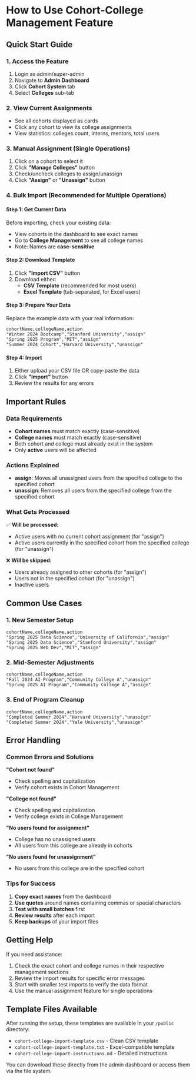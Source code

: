 # How to Use Cohort-College Management Feature

## Quick Start Guide

### 1. Access the Feature
1. Login as admin/super-admin
2. Navigate to **Admin Dashboard**
3. Click **Cohort System** tab
4. Select **Colleges** sub-tab

### 2. View Current Assignments
- See all cohorts displayed as cards
- Click any cohort to view its college assignments
- View statistics: colleges count, interns, mentors, total users

### 3. Manual Assignment (Single Operations)
1. Click on a cohort to select it
2. Click **"Manage Colleges"** button
3. Check/uncheck colleges to assign/unassign
4. Click **"Assign"** or **"Unassign"** button

### 4. Bulk Import (Recommended for Multiple Operations)

#### Step 1: Get Current Data
Before importing, check your existing data:
- View cohorts in the dashboard to see exact names
- Go to **College Management** to see all college names
- Note: Names are **case-sensitive**

#### Step 2: Download Template
1. Click **"Import CSV"** button
2. Download either:
   - **CSV Template** (recommended for most users)
   - **Excel Template** (tab-separated, for Excel users)

#### Step 3: Prepare Your Data
Replace the example data with your real information:

```csv
cohortName,collegeName,action
"Winter 2024 Bootcamp","Stanford University","assign"
"Spring 2025 Program","MIT","assign"
"Summer 2024 Cohort","Harvard University","unassign"
```

#### Step 4: Import
1. Either upload your CSV file OR copy-paste the data
2. Click **"Import"** button
3. Review the results for any errors

## Important Rules

### Data Requirements
- **Cohort names** must match exactly (case-sensitive)
- **College names** must match exactly (case-sensitive)
- Both cohort and college must already exist in the system
- Only **active** users will be affected

### Actions Explained
- **assign**: Moves all unassigned users from the specified college to the specified cohort
- **unassign**: Removes all users from the specified college from the specified cohort

### What Gets Processed
✅ **Will be processed:**
- Active users with no current cohort assignment (for "assign")
- Active users currently in the specified cohort from the specified college (for "unassign")

❌ **Will be skipped:**
- Users already assigned to other cohorts (for "assign")
- Users not in the specified cohort (for "unassign")
- Inactive users

## Common Use Cases

### 1. New Semester Setup
```csv
cohortName,collegeName,action
"Spring 2025 Data Science","University of California","assign"
"Spring 2025 Data Science","Stanford University","assign"
"Spring 2025 Web Dev","MIT","assign"
```

### 2. Mid-Semester Adjustments
```csv
cohortName,collegeName,action
"Fall 2024 AI Program","Community College A","unassign"
"Spring 2025 AI Program","Community College A","assign"
```

### 3. End of Program Cleanup
```csv
cohortName,collegeName,action
"Completed Summer 2024","Harvard University","unassign"
"Completed Summer 2024","Yale University","unassign"
```

## Error Handling

### Common Errors and Solutions

**"Cohort not found"**
- Check spelling and capitalization
- Verify cohort exists in Cohort Management

**"College not found"**
- Check spelling and capitalization  
- Verify college exists in College Management

**"No users found for assignment"**
- College has no unassigned users
- All users from this college are already in cohorts

**"No users found for unassignment"**
- No users from this college are in the specified cohort

### Tips for Success
1. **Copy exact names** from the dashboard
2. **Use quotes** around names containing commas or special characters
3. **Test with small batches** first
4. **Review results** after each import
5. **Keep backups** of your import files

## Getting Help

If you need assistance:
1. Check the exact cohort and college names in their respective management sections
2. Review the import results for specific error messages
3. Start with smaller test imports to verify the data format
4. Use the manual assignment feature for single operations

## Template Files Available

After running the setup, these templates are available in your `/public` directory:
- `cohort-college-import-template.csv` - Clean CSV template
- `cohort-college-import-template.txt` - Excel-compatible template
- `cohort-college-import-instructions.md` - Detailed instructions

You can download these directly from the admin dashboard or access them via the file system.